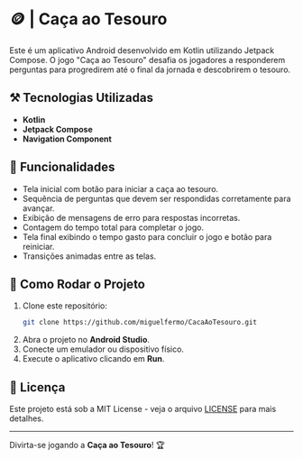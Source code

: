 # 🪙 | Caça ao Tesouro

Este é um aplicativo Android desenvolvido em Kotlin utilizando Jetpack Compose. O jogo "Caça ao Tesouro" desafia os jogadores a responderem perguntas para progredirem até o final da jornada e descobrirem o tesouro.

## ⚒️ Tecnologias Utilizadas
- **Kotlin**
- **Jetpack Compose**
- **Navigation Component**

## 🧠 Funcionalidades
- Tela inicial com botão para iniciar a caça ao tesouro.
- Sequência de perguntas que devem ser respondidas corretamente para avançar.
- Exibição de mensagens de erro para respostas incorretas.
- Contagem do tempo total para completar o jogo.
- Tela final exibindo o tempo gasto para concluir o jogo e botão para reiniciar.
- Transições animadas entre as telas.

## 🔧 Como Rodar o Projeto
1. Clone este repositório:
   ```sh
   git clone https://github.com/miguelfermo/CacaAoTesouro.git
   ```
2. Abra o projeto no **Android Studio**.
3. Conecte um emulador ou dispositivo físico.
4. Execute o aplicativo clicando em **Run**.

## 📖 Licença
Este projeto está sob a MIT License - veja o arquivo [LICENSE](LICENSE) para mais detalhes.

---
Divirta-se jogando a **Caça ao Tesouro**! 🏆
